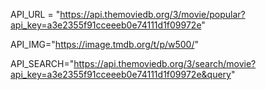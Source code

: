 

API_URL = "https://api.themoviedb.org/3/movie/popular?api_key=a3e2355f91cceeeb0e74111d1f09972e"

API_IMG="https://image.tmdb.org/t/p/w500/"

API_SEARCH="https://api.themoviedb.org/3/search/movie?api_key=a3e2355f91cceeeb0e74111d1f09972e&query"